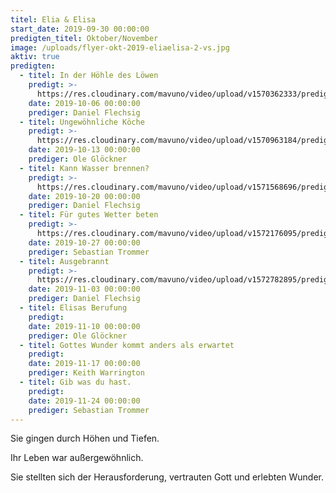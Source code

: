 ```yaml
---
titel: Elia & Elisa
start_date: 2019-09-30 00:00:00
predigten_titel: Oktober/November
image: /uploads/flyer-okt-2019-eliaelisa-2-vs.jpg
aktiv: true
predigten:
  - titel: In der Höhle des Löwen
    predigt: >-
      https://res.cloudinary.com/mavuno/video/upload/v1570362333/predigten/Elia/2019_10_06_Predigt_DF_Elia_01.mp3
    date: 2019-10-06 00:00:00
    prediger: Daniel Flechsig
  - titel: Ungewöhnliche Köche
    predigt: >-
      https://res.cloudinary.com/mavuno/video/upload/v1570963184/predigten/Elia/20191013_Predigt_Gloeckner_Elia_und_Elisa_02.mp3
    date: 2019-10-13 00:00:00
    prediger: Ole Glöckner
  - titel: Kann Wasser brennen?
    predigt: >-
      https://res.cloudinary.com/mavuno/video/upload/v1571568696/predigten/Elia/20191020_Predigt_Flechsig_Elia_und_Elisa_3.mp3
    date: 2019-10-20 00:00:00
    prediger: Daniel Flechsig
  - titel: Für gutes Wetter beten
    predigt: >-
      https://res.cloudinary.com/mavuno/video/upload/v1572176095/predigten/Elia/20191027_Predigt_Trommer_Elia_und_Elisa_4.mp3
    date: 2019-10-27 00:00:00
    prediger: Sebastian Trommer
  - titel: Ausgebrannt
    predigt: >-
      https://res.cloudinary.com/mavuno/video/upload/v1572782895/predigten/Elia/20191103_Predigt_Flechsig_Elia_und_Elisa_5.mp3
    date: 2019-11-03 00:00:00
    prediger: Daniel Flechsig
  - titel: Elisas Berufung
    predigt:
    date: 2019-11-10 00:00:00
    prediger: Ole Glöckner
  - titel: Gottes Wunder kommt anders als erwartet
    predigt:
    date: 2019-11-17 00:00:00
    prediger: Keith Warrington
  - titel: Gib was du hast.
    predigt:
    date: 2019-11-24 00:00:00
    prediger: Sebastian Trommer
---
```


Sie gingen durch Höhen und Tiefen.

Ihr Leben war au&szlig;ergewöhnlich.

Sie stellten sich der Herausforderung, vertrauten Gott und erlebten Wunder.